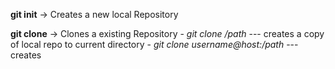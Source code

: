 **git init** -> Creates a new local Repository

**git clone** -> Clones a existing Repository
    - *git clone /path* --- creates a copy of local repo to current directory
    - *git clone username@host:/path* ---creates
